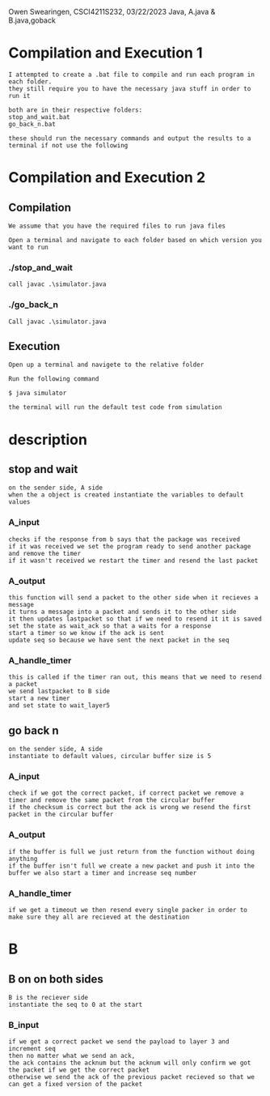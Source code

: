 Owen Swearingen, CSCI4211S232, 03/22/2023
Java, A.java & B.java,goback


# Compilation and Execution 1
    I attempted to create a .bat file to compile and run each program in each folder.
    they still require you to have the necessary java stuff in order to run it

    both are in their respective folders:
    stop_and_wait.bat
    go_back_n.bat

    these should run the necessary commands and output the results to a terminal if not use the following 

# Compilation and Execution 2

## Compilation
    We assume that you have the required files to run java files

    Open a terminal and navigate to each folder based on which version you want to run
    
### ./stop_and_wait
    call javac .\simulator.java
### ./go_back_n
    Call javac .\simulator.java


## Execution
    Open up a terminal and navigete to the relative folder

    Run the following command

    $ java simulator

    the terminal will run the default test code from simulation

# description

## stop and wait
    on the sender side, A side
    when the a object is created instantiate the variables to default values

### A_input
    checks if the response from b says that the package was received
    if it was received we set the program ready to send another package and remove the timer
    if it wasn't received we restart the timer and resend the last packet

### A_output
    this function will send a packet to the other side when it recieves a message
    it turns a message into a packet and sends it to the other side
    it then updates lastpacket so that if we need to resend it it is saved
    set the state as wait_ack so that a waits for a response
    start a timer so we know if the ack is sent
    update seq so because we have sent the next packet in the seq

### A_handle_timer
    this is called if the timer ran out, this means that we need to resend a packet
    we send lastpacket to B side
    start a new timer
    and set state to wait_layer5

## go back n
    on the sender side, A side
    instantiate to default values, circular buffer size is 5

### A_input
    check if we got the correct packet, if correct packet we remove a timer and remove the same packet from the circular buffer
    if the checksum is correct but the ack is wrong we resend the first packet in the circular buffer
    
### A_output
    if the buffer is full we just return from the function without doing anything
    if the buffer isn't full we create a new packet and push it into the buffer we also start a timer and increase seq number

### A_handle_timer
    if we get a timeout we then resend every single packer in order to make sure they all are recieved at the destination

# B
## B on on both sides
    B is the reciever side 
    instantiate the seq to 0 at the start

### B_input
    if we get a correct packet we send the payload to layer 3 and increment seq
    then no matter what we send an ack,
    the ack contains the acknum but the acknum will only confirm we got the packet if we get the correct packet
    otherwise we send the ack of the previous packet recieved so that we can get a fixed version of the packet